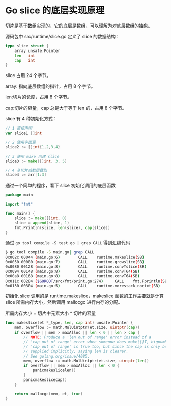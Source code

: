 # Go slice 的底层实现原理

切片是基于数组实现的，它的底层是数组，可以理解为对底层数组的抽象。

源码包中 src/runtime/slice.go 定义了 slice 的数据结构：

```go
type slice struct {
    array unsafe.Pointer
    len   int
    cap   int
}
```

slice 占用 24 个字节。

array: 指向底层数组的指针，占用 8 个字节。

len:切片的长度，占用 8 个字节。

cap:切片的容量，cap 总是大于等于 len 的，占用 8 个字节。

slice 有 4 种初始化方式：

```go
// 1 直接声明
var slice1 []int

// 2 使用字面量
slice2 := []int{1,2,3,4}

// 3 使用 make 创建 slice
slice3 := make([]int, 3, 5)

// 4 从切片或数组截取
slice4 := arr[1:3]
```

通过一个简单的程序，看下 slice 初始化调用的底层函数

```go
package main

import "fmt"

func main() {
    slice := make([]int, 0)
    slice = append(slice, 1)
    fmt.Println(slice, len(slice), cap(slice))
}
```

通过 `go tool compile -S test.go | grep CALL` 得到汇编代码

```sh
$ go tool compile -S main.go| grep CALL
0x002c 00044 (main.go:6)        CALL    runtime.makeslice(SB)
0x0050 00080 (main.go:7)        CALL    runtime.growslice(SB)
0x0080 00128 (main.go:8)        CALL    runtime.convTslice(SB)
0x0094 00148 (main.go:8)        CALL    runtime.convT64(SB)
0x00a8 00168 (main.go:8)        CALL    runtime.convT64(SB)
0x011c 00284 ($GOROOT/src/fmt/print.go:274)     CALL    fmt.Fprintln(SB)
0x0130 00304 (main.go:5)        CALL    runtime.morestack_noctxt(SB)
```

初始化 slice 调用的是 runtime.makeslice，makeslice 函数的工作主要就是计算 slice 所需内存大小，然后调用 mallocgc 进行内存的分配。

所需内存大小 = 切片中元素大小 * 切片的容量

```go
func makeslice(et *_type, len, cap int) unsafe.Pointer {
    mem, overflow := math.MulUintptr(et.size, uintptr(cap))
    if overflow || mem > maxAlloc || len < 0 || len > cap {
        // NOTE: Produce a 'len out of range' error instead of a
        // 'cap out of range' error when someone does make([]T, bignumber).
        // 'cap out of range' is true too, but since the cap is only being
        // supplied implicitly, saying len is clearer.
        // See golang.org/issue/4085.
        mem, overflow := math.MulUintptr(et.size, uintptr(len))
        if overflow || mem > maxAlloc || len < 0 {
            panicmakeslicelen()
        }
        panicmakeslicecap()
    }

    return mallocgc(mem, et, true)
}
```
